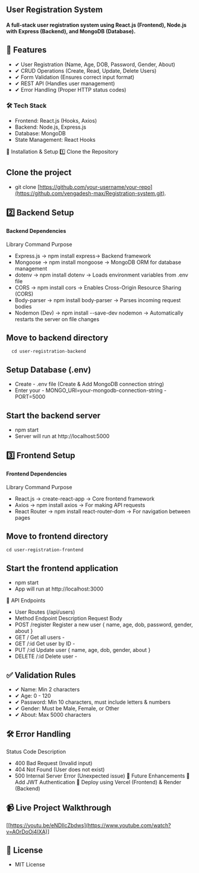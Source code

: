 ## User Registration System
#### A full-stack user registration system using React.js (Frontend), Node.js with Express (Backend), and MongoDB (Database).

## 🚀 Features
- ✔ User Registration (Name, Age, DOB, Password, Gender, About)
- ✔ CRUD Operations (Create, Read, Update, Delete Users)
- ✔ Form Validation (Ensures correct input format)
- ✔ REST API (Handles user management)
- ✔ Error Handling (Proper HTTP status codes)

### 🛠 Tech Stack
- Frontend: React.js (Hooks, Axios)
- Backend: Node.js, Express.js
- Database: MongoDB
- State Management: React Hooks
  
📌 Installation & Setup
1️⃣ Clone the Repository
## Clone the project
 - git clone [https://github.com/your-username/your-repo](https://github.com/vengadesh-max/Registration-system.git).
## 2️⃣ Backend Setup
#### Backend Dependencies
Library	Command	Purpose
 - Express.js ->	npm install express->	Backend framework
 - Mongoose	-> npm install mongoose ->	MongoDB ORM for database management
 - dotenv	-> npm install dotenv	-> Loads environment variables from .env file
 - CORS	-> npm install cors	-> Enables Cross-Origin Resource Sharing (CORS)
 - Body-parser ->	npm install body-parser	-> Parses incoming request bodies
 - Nodemon (Dev) ->	npm install --save-dev nodemon ->	Automatically restarts the server on file changes
## Move to backend directory 
      cd user-registration-backend

## Setup Database (.env)

   - Create  - .env file (Create & Add MongoDB connection string)
   - Enter your - MONGO_URI=your-mongodb-connection-string
                  - PORT=5000
## Start the backend server
  - npm start
  - Server will run at http://localhost:5000

## 3️⃣ Frontend Setup
#### Frontend Dependencies
Library	Command	Purpose
 - React.js	-> create-react-app ->	Core frontend framework
 - Axios ->	npm install axios ->	For making API requests
 - React Router	-> npm install react-router-dom	-> For navigation between pages
## Move to frontend directory
    cd user-registration-frontend

## Start the frontend application
  - npm start
  - App will run at http://localhost:3000

📡 API Endpoints
 - User Routes (/api/users)
- Method	Endpoint	Description	Request Body
- POST	/register	Register a new user	{ name, age, dob, password, gender, about }
- GET	/	Get all users	-
- GET	/:id	Get user by ID	-
- PUT	/:id	Update user	{ name, age, dob, gender, about }
- DELETE	/:id	Delete user	-
## ✅ Validation Rules
- ✔ Name: Min 2 characters
- ✔ Age: 0 - 120
- ✔ Password: Min 10 characters, must include letters & numbers
- ✔ Gender: Must be Male, Female, or Other
- ✔ About: Max 5000 characters

## 🛠 Error Handling
  Status Code	Description
 - 400	Bad Request (Invalid input)
 - 404	Not Found (User does not exist)
 - 500	Internal Server Error (Unexpected issue)
📌 Future Enhancements
🔹 Add JWT Authentication
🔹 Deploy using Vercel (Frontend) & Render (Backend)
## 📹 Live Project Walkthrough
[[https://youtu.be/eNDIlcZbdws](https://www.youtube.com/watch?v=AOrDoOj4IXA)]

## 📜 License
 - MIT License

